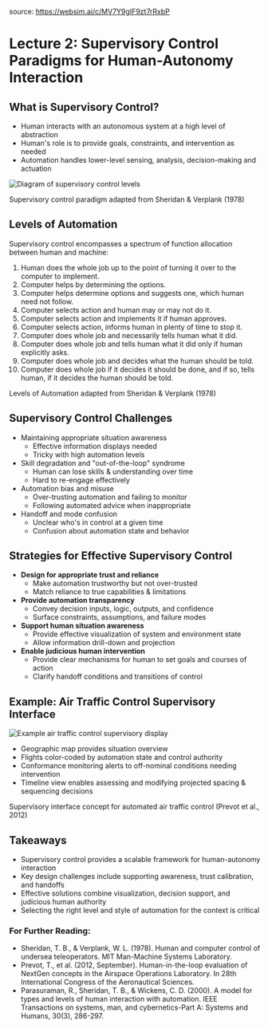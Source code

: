 source: https://websim.ai/c/MV7Y9gIF9zt7rRxbP

# Lecture 2: Supervisory Control Paradigms for Human-Autonomy Interaction

## What is Supervisory Control?

- Human interacts with an autonomous system at a high level of abstraction
- Human's role is to provide goals, constraints, and intervention as needed
- Automation handles lower-level sensing, analysis, decision-making and actuation

![Diagram of supervisory control levels](https://i.imgur.com/IotcfFd.png)

Supervisory control paradigm adapted from Sheridan & Verplank (1978)

## Levels of Automation

Supervisory control encompasses a spectrum of function allocation between human and machine:

1. Human does the whole job up to the point of turning it over to the computer to implement.
2. Computer helps by determining the options.
3. Computer helps determine options and suggests one, which human need not follow.
4. Computer selects action and human may or may not do it.
5. Computer selects action and implements it if human approves.
6. Computer selects action, informs human in plenty of time to stop it.
7. Computer does whole job and necessarily tells human what it did.
8. Computer does whole job and tells human what it did only if human explicitly asks.
9. Computer does whole job and decides what the human should be told.
10. Computer does whole job if it decides it should be done, and if so, tells human, if it decides the human should be told.

Levels of Automation adapted from Sheridan & Verplank (1978)

## Supervisory Control Challenges

- Maintaining appropriate situation awareness
    - Effective information displays needed
    - Tricky with high automation levels
- Skill degradation and "out-of-the-loop" syndrome
    - Human can lose skills & understanding over time
    - Hard to re-engage effectively
- Automation bias and misuse
    - Over-trusting automation and failing to monitor
    - Following automated advice when inappropriate
- Handoff and mode confusion
    - Unclear who's in control at a given time
    - Confusion about automation state and behavior

## Strategies for Effective Supervisory Control

- **Design for appropriate trust and reliance**
    - Make automation trustworthy but not over-trusted
    - Match reliance to true capabilities & limitations
- **Provide automation transparency**
    - Convey decision inputs, logic, outputs, and confidence
    - Surface constraints, assumptions, and failure modes
- **Support human situation awareness**
    - Provide effective visualization of system and environment state
    - Allow information drill-down and projection
- **Enable judicious human intervention**
    - Provide clear mechanisms for human to set goals and courses of action
    - Clarify handoff conditions and transitions of control

## Example: Air Traffic Control Supervisory Interface

![Example air traffic control supervisory display](https://i.imgur.com/QgK0Kvh.jpg)

- Geographic map provides situation overview
- Flights color-coded by automation state and control authority
- Conformance monitoring alerts to off-nominal conditions needing intervention
- Timeline view enables assessing and modifying projected spacing & sequencing decisions

Supervisory interface concept for automated air traffic control (Prevot et al., 2012)

## Takeaways

- Supervisory control provides a scalable framework for human-autonomy interaction
- Key design challenges include supporting awareness, trust calibration, and handoffs
- Effective solutions combine visualization, decision support, and judicious human authority
- Selecting the right level and style of automation for the context is critical

### For Further Reading:

- Sheridan, T. B., & Verplank, W. L. (1978). Human and computer control of undersea teleoperators. MIT Man-Machine Systems Laboratory.
- Prevot, T., et al. (2012, September). Human-in-the-loop evaluation of NextGen concepts in the Airspace Operations Laboratory. In 28th International Congress of the Aeronautical Sciences.
- Parasuraman, R., Sheridan, T. B., & Wickens, C. D. (2000). A model for types and levels of human interaction with automation. IEEE Transactions on systems, man, and cybernetics-Part A: Systems and Humans, 30(3), 286-297.